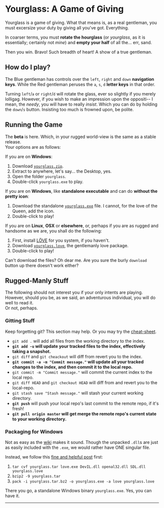 Yourglass: A Game of Giving
===========================


Yourglass is a game of giving. What that means is, as a real gentleman, you must excersize your duty by giving all you've got. Everything.

In coarser terms, you must **rotate the hourglass** (or _yourglass_, as it is essentially; certainly not _mine_) and **empty your half** of all the... err, sand.

Then you win. Bravo! Such breadth of heart! A show of a true gentleman.


How do I play?
--------------

The Blue gentleman has controls over the `left`, `right` and `down` **navigation keys**.
While the Red gentleman peruses the `a`, `s`, `d` **letter keys** in that order.

Turning `left`/`a` or `right`/`d` will rotate the glass, ever so slightly if you merely lolligag.
However, if you wish to make an impression upon the oppositi-- I mean, the _needy_, you will have to really _insist_.
Which you can do by holding the `down`/`s` button. Insisting too much is frowned upon, be polite.


Running the Game
----------------

The **beta** is here. Which, in your rugged world-view is the same as a stable release.  
Your options are as follows:

If you are on **Windows**:
1.	Download [`yourglass.zip`](1).
2.	Extract to anywhere, let's say... the Desktop, yes.
3.	Open the folder `yourglass`.
4.	Double-click `yourglass.exe` to play.

If you are on **Windows**, like **standalone executable** and can do **without the pretty icon**:
1.	Download the standalone [`yourglass.exe`][2] file. I cannot, for the love of the Queen, add the icon.
2.	Double-click to play!

If you are on **Linux**, **OSX** or **elsewhere**, or, perhaps if you are as rugged and handsome as we are, you shall do the following:
1.	First, install [LÖVE][3] for you system, if you haven't.
2.	Download [`yourglass.love`][4], the gentlemanly love package.
3.	Double-click to play!

Can't download the files? Oh dear me. Are you sure the burly `download` button up there doesn't work either?


Rugged-Manly Stuff
------------------

The following should not interest you if your only intents are playing. However, should you be, as we said, an adventurous individual, you will do well to read it.  
Or not, perhaps.

### Gitting Stuff

Keep forgetting git? This section may help. Or you may try the [cheat-sheet][5].

-	`git add .` will add all files from the working directory to the index.
-	**`git add -u` will update your tracked files to the index, effectively taking a snapshot.**
-	`git diff` and `git cheackout` will diff from revert you to the index.
-	**`git commit -a -m "Commit message."` will update all your tracked changes to the index, and then commit it to the local repo.**
-	`git commit -m "Commit message."` will commit the current index to the local repo.
-	`git diff HEAD` and `git checkout HEAD` will diff from and revert you to the local-repo.
-	`git stash save "Stash message."` will stash your current working directory.
-	**`git push`** will push your local repo's last commit to the remote repo, if it's fresh!
-	**`git pull origin master` will get merge the remote repo's current state to your working directory.**


### Packaging for Windows

Not as easy as the [wiki](6) makes it sound. Though the unpacked `.dll`s are just as easily included with the `.exe`, we would rather have ONE singular file.

Instead, we follow this [fine and helpful post](7) first:

1. 	`tar cvf yourglass.tar love.exe DevIL.dll openal32.dll SDL.dll yourglass.love`
2. 	`bzip2 -9 yourglass.tar`
3. 	`pack -i yourglass.tar.bz2 -o yourglass.exe -a love yourglass.love`

There you go, a standalone Windows binary `yourglass.exe`. Yes, you can have it.



- - -

[1]: https://github.com/downloads/5310/yourglass/yourglass.zip		"The Windows Zip"
[2]: https://github.com/downloads/5310/yourglass/yourglass.exe		"The Windows Standalone Executabl."
[3]: http://love2d.org/												"LÖVE"
[4]: https://github.com/downloads/5310/yourglass/yourglass.love		"The Universal .love Package."
[5]: http://help.github.com/git-cheat-sheets/						"Github Git Cheat-sheet"
[6]: http://love2d.org/wiki/Game_Distribution						"LÖVE Wiki Article on Distribution"
[7]: http://love2d.org/forums/viewtopic.php?f=3&t=1428&p=19103&hilit=.exe+.dll#p19103
